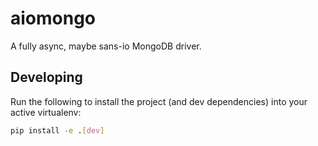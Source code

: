 # aiomongo

A fully async, maybe sans-io MongoDB driver.

## Developing

Run the following to install the project (and dev dependencies) into your active virtualenv:

```bash
pip install -e .[dev]
```
